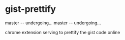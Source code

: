 # gist-prettify
master -- undergoing...
master -- undergoing...

chrome extension serving to prettify the gist code online
